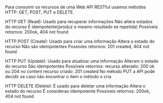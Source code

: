 Para consumir os recursos de uma Web API RESTful usamos métodos HTTP: GET, POST, PUT e DELETE.

HTTP GET (Read):
    Usado para recuperar informações
    Não altera estados do recurso
    É idempotente(produz o mesmo resultado se repetida)
    Possíveis retornos: 200ok, 404 not found

HTTP POST (Create):
    Usado para criar uma informação
    Altera o estado do recurso
    Não são idempotentes
    Possívies retornos: 201 created, 404 not found

HTTP PUT (Update):
    Usado para atualizar uma informação
    Alteram o estado do recurso
    São idempotentes
    Possíveis retornos: 
        recurso alterado: 200 ok ou 204 no content
        recurso criado: 201 created
    No método PUT a API pode decidir se caso não encontrar o item o método o cria

HTTP DELETE (Delete):
    É usado para deletar uma informação
    Altera o estado do recurso
    É considerao idempotente
    Possíveis retornos: 200ok, 404 not found